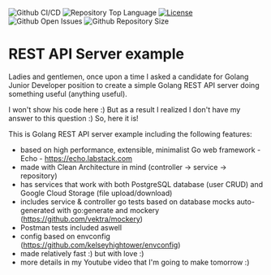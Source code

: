 ![Github CI/CD](https://img.shields.io/github/workflow/status/evt/rest-api-example/Go)
![Repository Top Language](https://img.shields.io/github/languages/top/evt/rest-api-example)
[![License](https://img.shields.io/badge/license-MIT-green)](./LICENSE.txt)
![Github Open Issues](https://img.shields.io/github/issues/evt/rest-api-example)
![Github Repository Size](https://img.shields.io/github/repo-size/evt/rest-api-example)


# REST API Server example
Ladies and gentlemen, once upon a time I asked a candidate for Golang Junior Developer position to create a simple Golang REST API server doing something useful (anything useful).

I won't show his code here :) But as a result I realized I don't have my answer to this question :) So, here it is!

This is Golang REST API server example including the following features:
- based on high performance, extensible, minimalist Go web framework - Echo - https://echo.labstack.com 
- made with Clean Architecture in mind (controller -> service -> repository)
- has services that work with both PostgreSQL database (user CRUD) and Google Cloud Storage (file upload/download)
- includes service & controller go tests based on database mocks auto-generated with go:generate and mockery (https://github.com/vektra/mockery)
- Postman tests included aswell
- config based on envconfig (https://github.com/kelseyhightower/envconfig)
- made relatively fast :) but with love :)
- more details in my Youtube video that I'm going to make tomorrow :)
